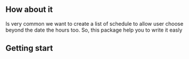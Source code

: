 ## How about it
Is very common we want to create a list of schedule to allow user choose beyond the date the hours too.
So, this package help you to write it easly

## Getting start

